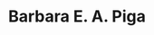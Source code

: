 ---
title: "Barbara E. A. Piga"
draft: false

# page title background image
bg_image: "images/backgrounds/page-title.jpg"
# meta description
description : ""
# teacher portrait
image: "images/team/barbara-piga.jpg"
# course
courseCategory: "Politecnico di Milano (POLIMI)"
course: "Assistant Professor at the Politecnico di Milano (POLIMI)"

# biography
bio: ""
# type
type: "teacher"

weight: 1
---